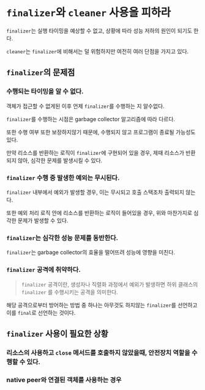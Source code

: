 # `finalizer`와 `cleaner` 사용을 피하라
`finalizer`는 실행 타이밍을 예상할 수 없고, 상황에 따라 성능 저하의 원인이 되기도 한다.

`cleaner`는 `finalizer`에 비해서는 덜 위험하지만 여전히 여러 단점을 가지고 있다.

## `finalizer`의 문제점
### 수행되는 타이밍을 알 수 없다.
객체가 접근할 수 없게된 이후 언제 `finalizer`를 수행하는 지 알수없다.

`finalizer`를 수행하는 시점은 garbage collector 알고리즘에 따라 다르다.

또한 수행 여부 또한 보장하지않기 때문에, 수행되지 않고 프로그램이 종료될 가능성도 있다.

만약 리소스를 반환하는 로직이 `finalizer`에 구현되어 있을 경우, 제때 리소스가 반환되지 않아, 
심각한 문제를 발생시킬 수 있다.

### `finalizer` 수행 중 발생한 예외는 무시된다.
`finalizer` 내부에서 예외가 발생할 경우, 이는 무시되고 호출 스택조차 출력되지 않는다.

또한 예외 처리 로직 안에 리소스를 반환하는 로직이 들어있을 경우, 위와 마찬가지로 심각한 문제가 발생할 수 있다.

### `finalizer`는 심각한 성능 문제를 동반한다.
`finalizer`는 garbage collector의 효율을 떨어뜨려 성능에 영향을 미친다.

### `finalizer` 공격에 취약하다.
> `finalizer` 공격이란, 생성자나 직렬화 과정에서 예외가 발생하면 
> 하위 클래스의 `finalizer` 를 수행시키는 공격을 의미한다.

해당 공격으로부터 방어하는 방법 중 하나는 아무것도 하지않는 `finalizer`를 선언하고
이를 `final`로 선언하는 것이다.

## `finalizer` 사용이 필요한 상황
### 리소스의 사용하고 `close` 메서드를 호출하지 않았을때, 안전장치 역할을 수행할 수 있다.
### native peer와 연결된 객체를 사용하는 경우
